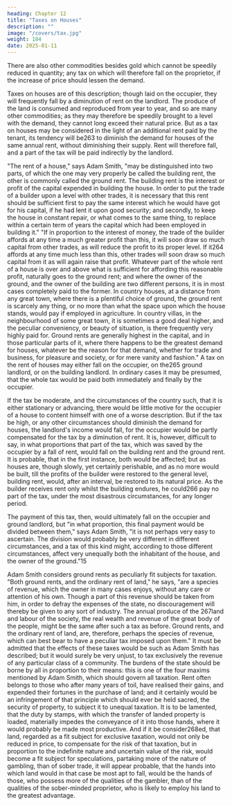 ```yaml
---
heading: Chapter 12
title: "Taxes on Houses"
description: ""
image: "/covers/tax.jpg"
weight: 184
date: 2025-01-11
---
```




There are also other commodities besides gold which cannot be speedily reduced in quantity; any tax on which will therefore fall on the proprietor, if the increase of price should lessen the demand.

Taxes on houses are of this description; though laid on the occupier, they will frequently fall by a diminution of rent on the landlord. The produce of the land is consumed and reproduced from year to year, and so are many other commodities; as they may therefore be speedily brought to a level with the demand, they cannot long exceed their natural price. But as a tax on houses may be considered in the light of an additional rent paid by the tenant, its tendency will be263 to diminish the demand for houses of the same annual rent, without diminishing their supply. Rent will therefore fall, and a part of the tax will be paid indirectly by the landlord.

"The rent of a house," says Adam Smith, "may be distinguished into two parts, of which the one may very properly be called the building rent, the other is commonly called the ground rent. The building rent is the interest or profit of the capital expended in building the house. In order to put the trade of a builder upon a level with other trades, it is necessary that this rent should be sufficient first to pay the same interest which he would have got for his capital, if he had lent it upon good security; and secondly, to keep the house in constant repair, or what comes to the same thing, to replace within a certain term of years the capital which had been employed in building it." "If in proportion to the interest of money, the trade of the builder affords at any time a much greater profit than this, it will soon draw so much capital from other trades, as will reduce the profit to its proper level. If it264 affords at any time much less than this, other trades will soon draw so much capital from it as will again raise that profit. Whatever part of the whole rent of a house is over and above what is sufficient for affording this reasonable profit, naturally goes to the ground rent; and where the owner of the ground, and the owner of the building are two different persons, it is in most cases completely paid to the former. In country houses, at a distance from any great town, where there is a plentiful choice of ground, the ground rent is scarcely any thing, or no more than what the space upon which the house stands, would pay if employed in agriculture. In country villas, in the neighbourhood of some great town, it is sometimes a good deal higher, and the peculiar conveniency, or beauty of situation, is there frequently very highly paid for. Ground rents are generally highest in the capital, and in those particular parts of it, where there happens to be the greatest demand for houses, whatever be the reason for that demand, whether for trade and business, for pleasure and society, or for mere vanity and fashion." A tax on the rent of houses may either fall on the occupier, on the265 ground landlord, or on the building landlord. In ordinary cases it may be presumed, that the whole tax would be paid both immediately and finally by the occupier.

If the tax be moderate, and the circumstances of the country such, that it is either stationary or advancing, there would be little motive for the occupier of a house to content himself with one of a worse description. But if the tax be high, or any other circumstances should diminish the demand for houses, the landlord's income would fall, for the occupier would be partly compensated for the tax by a diminution of rent. It is, however, difficult to say, in what proportions that part of the tax, which was saved by the occupier by a fall of rent, would fall on the building rent and the ground rent. It is probable, that in the first instance, both would be affected; but as houses are, though slowly, yet certainly perishable, and as no more would be built, till the profits of the builder were restored to the general level, building rent, would, after an interval, be restored to its natural price. As the builder receives rent only whilst the building endures, he could266 pay no part of the tax, under the most disastrous circumstances, for any longer period.

The payment of this tax, then, would ultimately fall on the occupier and ground landlord, but "in what proportion, this final payment would be divided between them," says Adam Smith, "it is not perhaps very easy to ascertain. The division would probably be very different in different circumstances, and a tax of this kind might, according to those different circumstances, affect very unequally both the inhabitant of the house, and the owner of the ground."15

Adam Smith considers ground rents as peculiarly fit subjects for taxation. "Both ground rents, and the ordinary rent of land," he says, "are a species of revenue, which the owner in many cases enjoys, without any care or attention of his own. Though a part of this revenue should be taken from him, in order to defray the expenses of the state, no discouragement will thereby be given to any sort of industry. The annual produce of the 267land and labour of the society, the real wealth and revenue of the great body of the people, might be the same after such a tax as before. Ground rents, and the ordinary rent of land, are, therefore, perhaps the species of revenue, which can best bear to have a peculiar tax imposed upon them." It must be admitted that the effects of these taxes would be such as Adam Smith has described; but it would surely be very unjust, to tax exclusively the revenue of any particular class of a community. The burdens of the state should be borne by all in proportion to their means: this is one of the four maxims mentioned by Adam Smith, which should govern all taxation. Rent often belongs to those who after many years of toil, have realised their gains, and expended their fortunes in the purchase of land; and it certainly would be an infringement of that principle which should ever be held sacred, the security of property, to subject it to unequal taxation. It is to be lamented, that the duty by stamps, with which the transfer of landed property is loaded, materially impedes the conveyance of it into those hands, where it would probably be made most productive. And if it be consider268ed, that land, regarded as a fit subject for exclusive taxation, would not only be reduced in price, to compensate for the risk of that taxation, but in proportion to the indefinite nature and uncertain value of the risk, would become a fit subject for speculations, partaking more of the nature of gambling, than of sober trade, it will appear probable, that the hands into which land would in that case be most apt to fall, would be the hands of those, who possess more of the qualities of the gambler, than of the qualities of the sober-minded proprietor, who is likely to employ his land to the greatest advantage.


